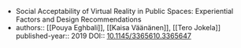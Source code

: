 - Social Acceptability of Virtual Reality in Public Spaces: Experiential Factors and Design Recommendations
- authors:: [[Pouya Eghbali]], [[Kaisa Väänänen]], [[Tero Jokela]]
  published-year:: 2019
  DOI:: [10.1145/3365610.3365647](https://doi.org/10.1145/3365610.3365647)